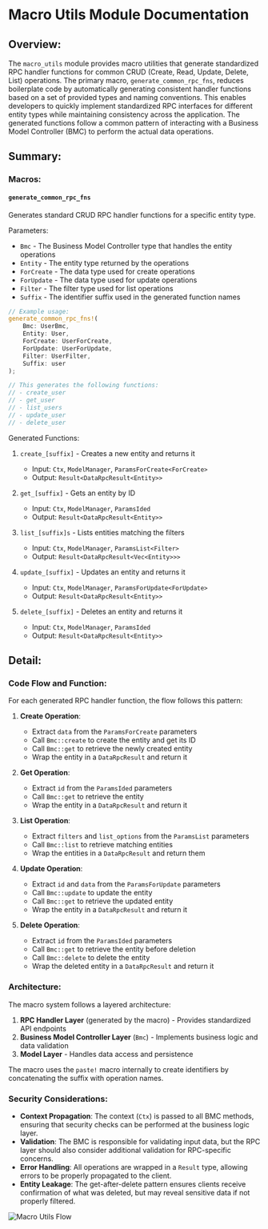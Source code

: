 # Macro Utils Module Documentation

## Overview:

The `macro_utils` module provides macro utilities that generate standardized RPC handler functions for common CRUD (Create, Read, Update, Delete, List) operations. The primary macro, `generate_common_rpc_fns`, reduces boilerplate code by automatically generating consistent handler functions based on a set of provided types and naming conventions. This enables developers to quickly implement standardized RPC interfaces for different entity types while maintaining consistency across the application. The generated functions follow a common pattern of interacting with a Business Model Controller (BMC) to perform the actual data operations.

## Summary:

### Macros:

#### `generate_common_rpc_fns`

Generates standard CRUD RPC handler functions for a specific entity type.

Parameters:
- `Bmc` - The Business Model Controller type that handles the entity operations
- `Entity` - The entity type returned by the operations
- `ForCreate` - The data type used for create operations
- `ForUpdate` - The data type used for update operations
- `Filter` - The filter type used for list operations
- `Suffix` - The identifier suffix used in the generated function names

```rust
// Example usage:
generate_common_rpc_fns!(
    Bmc: UserBmc,
    Entity: User,
    ForCreate: UserForCreate,
    ForUpdate: UserForUpdate,
    Filter: UserFilter,
    Suffix: user
);

// This generates the following functions:
// - create_user
// - get_user
// - list_users
// - update_user
// - delete_user
```

Generated Functions:

1. `create_[suffix]` - Creates a new entity and returns it
   - Input: `Ctx`, `ModelManager`, `ParamsForCreate<ForCreate>`
   - Output: `Result<DataRpcResult<Entity>>`

2. `get_[suffix]` - Gets an entity by ID
   - Input: `Ctx`, `ModelManager`, `ParamsIded`
   - Output: `Result<DataRpcResult<Entity>>`

3. `list_[suffix]s` - Lists entities matching the filters
   - Input: `Ctx`, `ModelManager`, `ParamsList<Filter>`
   - Output: `Result<DataRpcResult<Vec<Entity>>>`

4. `update_[suffix]` - Updates an entity and returns it
   - Input: `Ctx`, `ModelManager`, `ParamsForUpdate<ForUpdate>`
   - Output: `Result<DataRpcResult<Entity>>`

5. `delete_[suffix]` - Deletes an entity and returns it
   - Input: `Ctx`, `ModelManager`, `ParamsIded`
   - Output: `Result<DataRpcResult<Entity>>`

## Detail:

### Code Flow and Function:

For each generated RPC handler function, the flow follows this pattern:

1. **Create Operation**:
   - Extract `data` from the `ParamsForCreate` parameters
   - Call `Bmc::create` to create the entity and get its ID
   - Call `Bmc::get` to retrieve the newly created entity
   - Wrap the entity in a `DataRpcResult` and return it

2. **Get Operation**:
   - Extract `id` from the `ParamsIded` parameters
   - Call `Bmc::get` to retrieve the entity
   - Wrap the entity in a `DataRpcResult` and return it

3. **List Operation**:
   - Extract `filters` and `list_options` from the `ParamsList` parameters
   - Call `Bmc::list` to retrieve matching entities
   - Wrap the entities in a `DataRpcResult` and return them

4. **Update Operation**:
   - Extract `id` and `data` from the `ParamsForUpdate` parameters
   - Call `Bmc::update` to update the entity
   - Call `Bmc::get` to retrieve the updated entity
   - Wrap the entity in a `DataRpcResult` and return it

5. **Delete Operation**:
   - Extract `id` from the `ParamsIded` parameters
   - Call `Bmc::get` to retrieve the entity before deletion
   - Call `Bmc::delete` to delete the entity
   - Wrap the deleted entity in a `DataRpcResult` and return it

### Architecture:

The macro system follows a layered architecture:
1. **RPC Handler Layer** (generated by the macro) - Provides standardized API endpoints
2. **Business Model Controller Layer** (`Bmc`) - Implements business logic and data validation
3. **Model Layer** - Handles data access and persistence

The macro uses the `paste!` macro internally to create identifiers by concatenating the suffix with operation names.

### Security Considerations:

- **Context Propagation**: The context (`Ctx`) is passed to all BMC methods, ensuring that security checks can be performed at the business logic layer.
- **Validation**: The BMC is responsible for validating input data, but the RPC layer should also consider additional validation for RPC-specific concerns.
- **Error Handling**: All operations are wrapped in a `Result` type, allowing errors to be properly propagated to the client.
- **Entity Leakage**: The get-after-delete pattern ensures clients receive confirmation of what was deleted, but may reveal sensitive data if not properly filtered.

![Macro Utils Flow](images/utils_macro_utils.svg)
